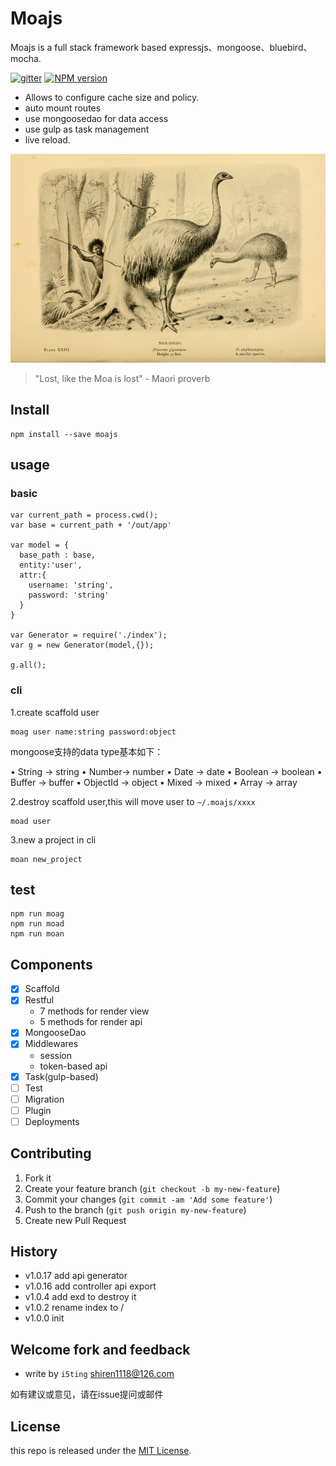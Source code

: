 # Moajs

Moajs is a full stack framework based expressjs、mongoose、bluebird、mocha.

[![gitter][gitter-image]][gitter-url]
[![NPM version][npm-image]][npm-url]

* Allows to configure cache size and policy.
* auto mount routes
* use mongoosedao for data access
* use gulp as task management
* live reload.

![](doc/moa.jpg)

> "Lost, like the Moa is lost" - Maori proverb

## Install


    npm install --save moajs
    
## usage


### basic 

    var current_path = process.cwd();
    var base = current_path + '/out/app'
    
    var model = {
      base_path : base,
      entity:'user',
      attr:{
        username: 'string',
        password: 'string'
      }
    }

    var Generator = require('./index');
    var g = new Generator(model,{});

    g.all();

### cli   

1.create scaffold user

    moag user name:string password:object
    
    
mongoose支持的data type基本如下：

• String -> string
• Number-> number
• Date -> date
• Boolean -> boolean
• Buffer -> buffer
• ObjectId -> object
• Mixed  -> mixed
• Array -> array

    
    
2.destroy scaffold user,this will move user to `~/.moajs/xxxx`

    moad user
    
3.new a project in cli

    moan new_project
    
## test

    npm run moag
    npm run moad
    npm run moan
    
## Components

- [x] Scaffold
- [x] Restful
  - 7 methods for render view
  - 5 methods for render api
- [x] MongooseDao
- [x] Middlewares
  - session
  - token-based api
- [x] Task(gulp-based)
- [ ] Test
- [ ] Migration
- [ ] Plugin
- [ ] Deployments

## Contributing

1. Fork it
2. Create your feature branch (`git checkout -b my-new-feature`)
3. Commit your changes (`git commit -am 'Add some feature'`)
4. Push to the branch (`git push origin my-new-feature`)
5. Create new Pull Request

## History

- v1.0.17 add api generator
- v1.0.16 add controller api export
- v1.0.4 add exd to destroy it
- v1.0.2 rename index to /
- v1.0.0 init


## Welcome fork and feedback

- write by `i5ting` shiren1118@126.com

如有建议或意见，请在issue提问或邮件

## License

this repo is released under the [MIT
License](http://www.opensource.org/licenses/MIT).


[npm-image]: https://img.shields.io/npm/v/moajs.svg?style=flat-square
[npm-url]: https://npmjs.org/package/moajs
[gitter-image]: https://badges.gitter.im/Join%20Chat.svg
[gitter-url]: https://gitter.im/i5ting/moajs?utm_source=badge&utm_medium=badge&utm_campaign=pr-badge&utm_content=badge